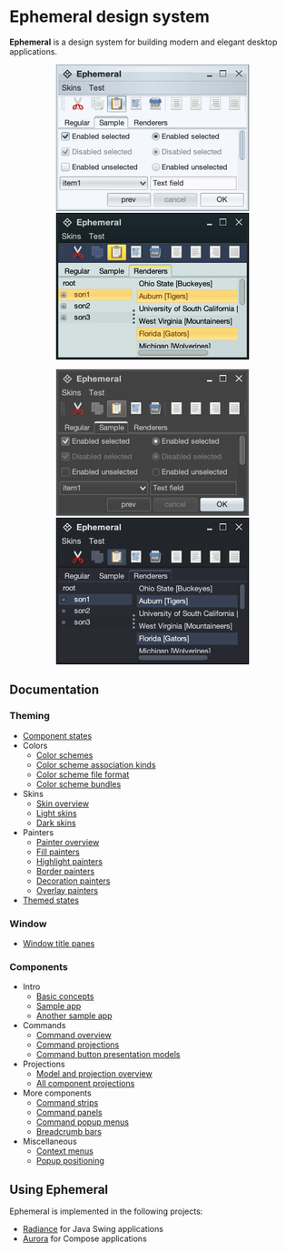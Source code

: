 
# Ephemeral design system

**Ephemeral** is a design system for building modern and elegant desktop applications.

<p align="center">
<img src="https://raw.githubusercontent.com/kirill-grouchnikov/ephemeral/breeze/docs/images/theming/skins/nebula1.png" width="340" height="258" border=0>
<img src="https://raw.githubusercontent.com/kirill-grouchnikov/ephemeral/breeze/docs/images/theming/skins/gemini2.png" width="340" height="258" border=0>
</p>

<p align="center">
<img src="https://raw.githubusercontent.com/kirill-grouchnikov/ephemeral/breeze/docs/images/theming/skins/graphitechalk1.png" width="340" height="258" border=0>
<img src="https://raw.githubusercontent.com/kirill-grouchnikov/ephemeral/breeze/docs/images/theming/skins/nightshade2.png" width="340" height="258" border=0>
</p>

## Documentation

### Theming

* [Component states](docs/theming/skins/componentstates.md)
* Colors
  * [Color schemes](docs/theming/skins/colorschemes.md)
  * [Color scheme association kinds](docs/theming/skins/colorschemeassociationkinds.md)
  * [Color scheme file format](docs/theming/skins/colorschemes-fileformat.md)
  * [Color scheme bundles](docs/theming/skins/colorschemebundles.md)
* Skins
  * [Skin overview](docs/theming/skins/overview.md)
  * [Light skins](docs/theming/skins/toneddown.md)
  * [Dark skins](docs/theming/skins/dark.md)
* Painters
  * [Painter overview](docs/theming/painters/overview.md)
  * [Fill painters](docs/theming/painters/fill.md)
  * [Highlight painters](docs/theming/painters/highlight.md)
  * [Border painters](docs/theming/painters/border.md)
  * [Decoration painters](docs/theming/painters/decoration.md)
  * [Overlay painters](docs/theming/painters/overlay.md)
* [Themed states](docs/theming/themed-states.md)

### Window

* [Window title panes](docs/window/titlepane.md)

### Components

* Intro
  * [Basic concepts](docs/component/Intro.md)
  * [Sample app](docs/component/Sample.md)
  * [Another sample app](docs/component/AnotherSample.md)
* Commands
  * [Command overview](docs/component/Command.md)
  * [Command projections](docs/component/CommandProjections.md)
  * [Command button presentation models](docs/component/CommandButtonPresentation.md)
* Projections
  * [Model and projection overview](docs/component/ModelProjectionOverview.md)
  * [All component projections](docs/component/ComponentProjections.md)
* More components
  * [Command strips](docs/component/CommandStrip.md)
  * [Command panels](docs/component/CommandPanel.md)
  * [Command popup menus](docs/component/CommandPopupMenu.md)
  * [Breadcrumb bars](docs/component/BreadcrumbBar.md)
* Miscellaneous
  * [Context menus](docs/component/ContextMenu.md)
  * [Popup positioning](docs/component/PopupPositioning.md)

## Using Ephemeral

Ephemeral is implemented in the following projects:

* [Radiance](https://github.com/kirill-grouchnikov/radiance) for Java Swing applications
* [Aurora](https://github.com/kirill-grouchnikov/aurora) for Compose applications
